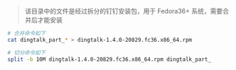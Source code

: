 > 该目录中的文件是经过拆分的钉钉安装包，用于 Fedora36+ 系统，需要合并后才能安装

```sh
# 合并命令如下
cat dingtalk_part_* > dingtalk-1.4.0-20829.fc36.x86_64.rpm
```

```sh
# 切分命令如下
split -b 10M dingtalk-1.4.0-20829.fc36.x86_64.rpm dingtalk_part_
```
